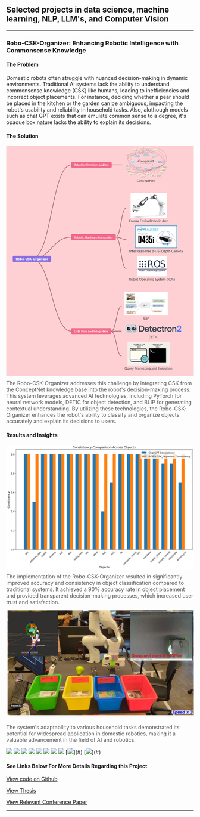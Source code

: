 ## Selected projects in data science, machine learning, NLP, LLM's, and Computer Vision

<style>
  figure {
    margin: 1em 0;
  }
  figure img {
    max-width: 100%;
    height: auto;
  }
  figcaption {
    color: #555;
    margin-top: 0.5em;
  }
</style>


---

### Robo-CSK-Organizer: Enhancing Robotic Intelligence with Commonsense Knowledge

#### The Problem

Domestic robots often struggle with nuanced decision-making in dynamic environments. Traditional AI systems lack the ability to understand commonsense knowledge (CSK) like humans, leading to inefficiencies and incorrect object placements. For instance, deciding whether a pear should be placed in the kitchen or the garden can be ambiguous, impacting the robot's usability and reliability in household tasks. Also, alothough models such as chat GPT exists that can emulate common sense to a degree, it's opaque box nature lacks the ability to explain its decisions. 


#### The Solution


<figure>
  <img src="/assets/images/robo_csk_imgs/system_diagram.png" alt="System Diagram">
  <figcaption>The Robo-CSK-Organizer addresses this challenge by integrating CSK from the ConceptNet knowledge base into the robot's decision-making process. This system leverages advanced AI technologies, including PyTorch for neural network models, DETIC for object detection, and BLIP for generating contextual understanding. By utilizing these technologies, the Robo-CSK-Organizer enhances the robot's ability to classify and organize objects accurately and explain its decisions to users.</figcaption>
</figure>


#### Results and Insights

<figure>
  <img src="/assets/images/robo_csk_imgs/consistency.png" alt="Consistency in Classification">
  <figcaption>The implementation of the Robo-CSK-Organizer resulted in significantly improved accuracy and consistency in object classification compared to traditional systems. It achieved a 90% accuracy rate in object placement and provided transparent decision-making processes, which increased user trust and satisfaction. </figcaption>
</figure>

<figure>
  <img src="/assets/images/robo_csk_imgs/arm_with_objects.png" alt="Arm with Objects">
  <figcaption>The system's adaptability to various household tasks demonstrated its potential for widespread application in domestic robotics, making it a valuable advancement in the field of AI and robotics.</figcaption>
</figure>


[![](https://img.shields.io/badge/PyTorch-white?logo=PyTorch)](#) [![](https://img.shields.io/badge/Python-white?logo=Python)](#) [![](https://img.shields.io/badge/Jupyter_Notebooks-white?logo=Jupyter)](#) [![](https://img.shields.io/badge/Google_Colab-white?logo=Google-Colab)](#) [![](https://img.shields.io/badge/Docker-white?logo=Docker)](#) [![](https://img.shields.io/badge/ConceptNet-white?logo=ConceptNet)](#) [![](https://img.shields.io/badge/DETIC-white?logo=DETIC)](#) [![](https://img.shields.io/badge/BLIP-white?logo=BLIP)](#) [![](https://img.shields.io/badge/ROS-white?)](#) [![](https://img.shields.io/badge/GitHub-white?)](#)

#### See Links Below For More Details Regarding this Project

[View code on Github](https://github.com/omnidox/ConceptNet)

[View Thesis](/pdf/Rafael_Hidalgo_RoboCSK_Thesis_final_submission_AV_signed_.pdf)

[View Relevant Conference Paper](/pdf/IEMTRONICS_2024_HidalgoEtAl.pdf)




---
